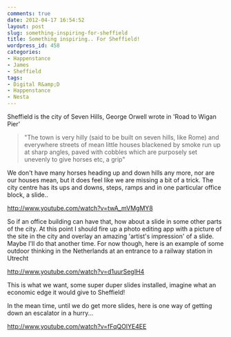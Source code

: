 ```yaml
---
comments: true
date: 2012-04-17 16:54:52
layout: post
slug: something-inspiring-for-sheffield
title: Something inspiring.. For Sheffield!
wordpress_id: 458
categories:
- Happenstance
- James
- Sheffield
tags:
- Digital R&amp;D
- Happenstance
- Nesta
---
```


Sheffield is the city of Seven Hills, George Orwell wrote in 'Road to Wigan Pier'


> "The town is very hilly (said to be built on seven hills, like Rome) and everywhere streets of mean little houses blackened by smoke run up at sharp angles, paved with cobbles which are purposely set unevenly to give horses etc, a grip"


We don't have many horses heading up and down hills any more, nor are our houses mean, but it does feel like we are missing a bit of a trick. The city centre has its ups and downs, steps, ramps and in one particular office block, a slide..

http://www.youtube.com/watch?v=twA_mVMgMY8

So if an office building can have that, how about a slide in some other parts of the city. At this point I should fire up a photo editing app with a picture of the site in the city and overlay an amazing 'artist's impression' of a slide. Maybe I'll do that another time. For now though, here is an example of some outdoor thinking in the Netherlands at an entrance to a railway station in Utrecht

http://www.youtube.com/watch?v=d1uurSegIH4

This is what we want, some super duper slides installed, imagine what an economic edge it would give to Sheffield!

In the mean time, until we do get more slides, here is one way of getting down an escalator in a hurry...

http://www.youtube.com/watch?v=fFqQOlYE4EE
